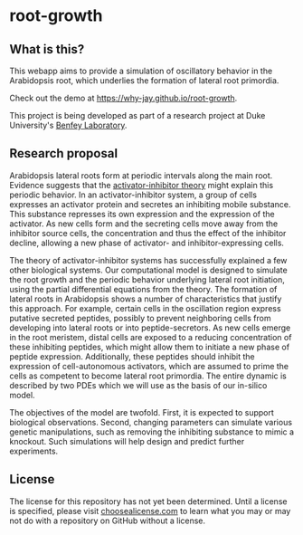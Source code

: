 # root-growth

## What is this?

This webapp aims to provide a simulation of oscillatory behavior in the
Arabidopsis root, which underlies the formation of lateral root primordia.

Check out the demo at https://why-jay.github.io/root-growth.

This project is being developed as part of a research project at Duke
University's [Benfey Laboratory](http://sites.duke.edu/benfey/).

## Research proposal

Arabidopsis lateral roots form at periodic intervals along the main root.
Evidence suggests that the [activator-inhibitor
theory](http://engineering.ucsb.edu/~moehlis/APC514/2002_1.pdf) might explain
this periodic behavior.
In an activator-inhibitor system, a group of cells expresses an activator
protein and secretes an inhibiting mobile substance.
This substance represses its own expression and the expression of the activator.
As new cells form and the secreting cells move away from the inhibitor source
cells, the concentration and thus the effect of the inhibitor decline, allowing
a new phase of activator- and inhibitor-expressing cells.

The theory of activator-inhibitor systems has successfully explained a few
other biological systems.
Our computational model is designed to simulate the root growth and the periodic
behavior underlying lateral root initiation, using the partial differential
equations from the theory.
The formation of lateral roots in Arabidopsis shows a number of characteristics
that justify this approach.
For example, certain cells in the oscillation region express putative secreted
peptides, possibly to prevent neighboring cells from developing into lateral
roots or into peptide-secretors.
As new cells emerge in the root meristem, distal cells are exposed to a reducing
concentration of these inhibiting peptides, which might allow them to initiate a
new phase of peptide expression.
Additionally, these peptides should inhibit the expression of cell-autonomous
activators, which are assumed to prime the cells as competent to become lateral
root primordia.
The entire dynamic is described by two PDEs which we will use as the basis of
our in-silico model.

The objectives of the model are twofold.
First, it is expected to support biological observations.
Second, changing parameters can simulate various genetic manipulations, such as
removing the inhibiting substance to mimic a knockout.
Such simulations will help design and predict further experiments.

## License

The license for this repository has not yet been determined.
Until a license is specified, please visit
[choosealicense.com](http://choosealicense.com/licenses/no-license/) to learn
what you may or may not do with a repository on GitHub without a license.
